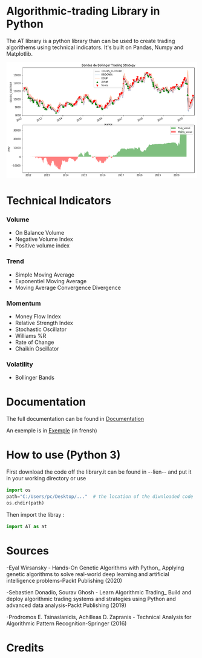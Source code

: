 # Algorithmic-trading Library in Python

The AT library is a python library than can be used to create trading algorithems using technical indicators. It's built on Pandas, Numpy and Matplotlib.

![Example Chart](/images/sign_bb.png)

# Technical Indicators 
### Volume
   * On Balance Volume
   * Negative Volume Index
   * Positive volume index
### Trend
   * Simple Moving Average
   * Exponentiel Moving Average
   * Moving Average Convergence Divergence
### Momentum
   * Money Flow Index
   * Relative Strength Index
   * Stochastic Oscillator
   * Williams %R
   * Rate of Change
   * Chaikin Oscillator
### Volatility
   * Bollinger Bands
   
   
# Documentation
The full documentation can be found in [Documentation](https://github.com/AmineAndam04/Algorithmic-trading/tree/master/Documentation)

 An exemple is  in [Exemple](https://github.com/AmineAndam04/Algorithmic-trading/tree/master/Exemple) (in frensh)
# How to use (Python 3)
First download the code off the library.it can be found in  --lien-- and put it in your working directory or  use
```python
import os
path="C:/Users/pc/Desktop/..."  # the location of the diwnloaded code 
os.chdir(path)
```
Then import the libray : 
```python
import AT as at
```
# Sources
-Eyal Wirsansky - Hands-On Genetic Algorithms with Python_ Applying genetic algorithms to solve real-world deep learning and artificial intelligence problems-Packt Publishing (2020)


-Sebastien Donadio, Sourav Ghosh - Learn Algorithmic Trading_ Build and deploy algorithmic trading systems and strategies using Python and advanced data analysis-Packt Publishing (2019)


-Prodromos E. Tsinaslanidis, Achilleas D. Zapranis - Technical Analysis for Algorithmic Pattern Recognition-Springer (2016)


# Credits
